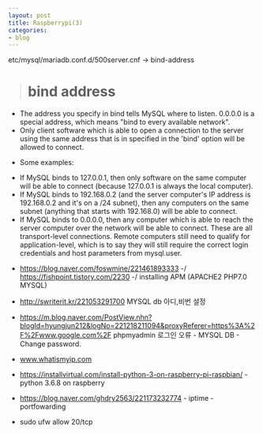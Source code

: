 ```yaml
---
layout: post
title: Raspberrypi(3)
categories:
- blog
---
```


etc/mysql/mariadb.conf.d/500server.cnf -> bind-address

> # bind address
- The address you specify in bind tells MySQL where to listen. 0.0.0.0 is a special address, which means "bind to every available network".
- Only client software which is able to open a connection to the server using the same address that is in specified in the 'bind' option will be allowed to connect.

* Some examples:
- If MySQL binds to 127.0.0.1, then only software on the same computer will be able to connect (because 127.0.0.1 is always the local computer).
- If MySQL binds to 192.168.0.2 (and the server computer's IP address is 192.168.0.2 and it's on a /24 subnet), then any computers on the same subnet (anything that starts with 192.168.0) will be able to connect.
- If MySQL binds to 0.0.0.0, then any computer which is able to reach the server computer over the network will be able to connect.
These are all transport-level connections. Remote computers still need to qualify for application-level, which is to say they will still require the correct login credentials and host parameters from mysql.user.


* https://blog.naver.com/foswmine/221461893333 -/ https://fishpoint.tistory.com/2230 -/ installing APM (APACHE2 PHP7.0 MYSQL)

* http://swriterit.kr/221053291700  MYSQL db 아디,비번 설정

* https://m.blog.naver.com/PostView.nhn?blogId=hyungjun212&logNo=221218211094&proxyReferer=https%3A%2F%2Fwww.google.com%2F phpmyadmin 로그인 오류 - MYSQL DB - Change password.

* www.whatismyip.com


* https://installvirtual.com/install-python-3-on-raspberry-pi-raspbian/ - python 3.6.8 on raspberry

* https://blog.naver.com/ghdry2563/221173232774  - iptime - portfowarding

* sudo ufw allow 20/tcp
